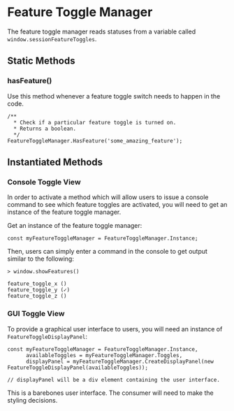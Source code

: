 # Feature Toggle Manager

The feature toggle manager reads statuses from a variable called `window.sessionFeatureToggles`.

## Static Methods
### hasFeature()
Use this method whenever a feature toggle switch needs to happen in the code.
```
/**
  * Check if a particular feature toggle is turned on.
  * Returns a boolean.
  */
FeatureToggleManager.HasFeature('some_amazing_feature');
```

## Instantiated Methods
### Console Toggle View
In order to activate a method which will allow users to issue a console command to see which feature toggles are activated, you will need to get an instance of the feature toggle manager.

Get an instance of the feature toggle manager:
```
const myFeatureToggleManager = FeatureToggleManager.Instance;
```

Then, users can simply enter a command in the console to get output similar to the following:
```
> window.showFeatures()

feature_toggle_x ()
feature_toggle_y (✓)
feature_toggle_z ()
```

### GUI Toggle View
To provide a graphical user interface to users, you will need an instance of `FeatureToggleDisplayPanel`:
```
const myFeatureToggleManager = FeatureToggleManager.Instance,
      availableToggles = myFeatureToggleManager.Toggles,
      displayPanel = myFeatureToggleManager.CreateDisplayPanel(new FeatureToggleDisplayPanel(availableToggles));

// displayPanel will be a div element containing the user interface.
```

This is a barebones user interface. The consumer will need to make the styling decisions.
